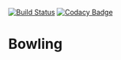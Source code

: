 [![Build Status](https://travis-ci.org/csGroupProjectcs/Bowling.svg?branch=master)](https://travis-ci.org/csGroupProjectcs/Bowling)    [![Codacy Badge](https://api.codacy.com/project/badge/Grade/dd31b1ca258e447eafb5db486a969027)](https://www.codacy.com/project/csGroupProjectcs/Bowling/dashboard?utm_source=github.com&amp;utm_medium=referral&amp;utm_content=csGroupProjectcs/Bowling&amp;utm_campaign=Badge_Grade_Dashboard)

# Bowling

